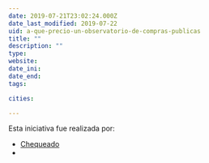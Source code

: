 ```yaml
---
date: 2019-07-21T23:02:24.000Z
date_last_modified: 2019-07-22
uid: a-que-precio-un-observatorio-de-compras-publicas
title: ""
description: ""
type: 
website: 
date_ini: 
date_end: 
tags:

cities: 

---
```


Esta iniciativa fue realizada por:

- [Chequeado](/i/chequeado.html)
- [](/i/lndata.html)
